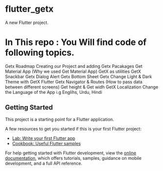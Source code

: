 # flutter_getx

A new Flutter project.

# In This repo : You Will find code of following topics.
Getx Roadmap
Creating our Project and adding Getx Pacakages
Get Material App (Why we used Get Material App)
GetX as utilities
GetX Snackbar
Getx Dialog Alert
Getx Bottom Sheet
Getx Change Light & Dark Theme with GetX Flutter
Getx Navigator & Routes (How to pass data between different screens)
Get height & Get widh
GetX Localization Change the Language of the App i.g Englihs, Urdu, Hindi

## Getting Started

This project is a starting point for a Flutter application.

A few resources to get you started if this is your first Flutter project:

- [Lab: Write your first Flutter app](https://docs.flutter.dev/get-started/codelab)
- [Cookbook: Useful Flutter samples](https://docs.flutter.dev/cookbook)

For help getting started with Flutter development, view the
[online documentation](https://docs.flutter.dev/), which offers tutorials,
samples, guidance on mobile development, and a full API reference.
